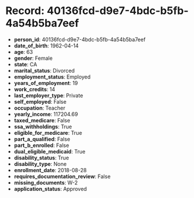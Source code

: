 # Record: 40136fcd-d9e7-4bdc-b5fb-4a54b5ba7eef

- **person_id**: 40136fcd-d9e7-4bdc-b5fb-4a54b5ba7eef
- **date_of_birth**: 1962-04-14
- **age**: 63
- **gender**: Female
- **state**: CA
- **marital_status**: Divorced
- **employment_status**: Employed
- **years_of_employment**: 19
- **work_credits**: 14
- **last_employer_type**: Private
- **self_employed**: False
- **occupation**: Teacher
- **yearly_income**: 117204.69
- **taxed_medicare**: False
- **ssa_withholdings**: True
- **eligible_for_medicare**: True
- **part_a_qualified**: False
- **part_b_enrolled**: False
- **dual_eligible_medicaid**: True
- **disability_status**: True
- **disability_type**: None
- **enrollment_date**: 2018-08-28
- **requires_documentation_review**: False
- **missing_documents**: W-2
- **application_status**: Approved